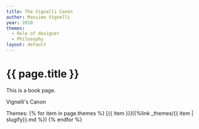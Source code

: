 ```yaml
---
title: The Vignelli Canon
author: Massimo Vignelli
year: 2010
themes:
  - Role of designer
  - Philosophy
layout: default
---
```


# {{ page.title }}

This is a book page.

Vignelli's Canon

Themes:
{% for item in page.themes %}
[{{ item }}]({%link _themes/{{ item | slugify}}.md %})
{% endfor %}